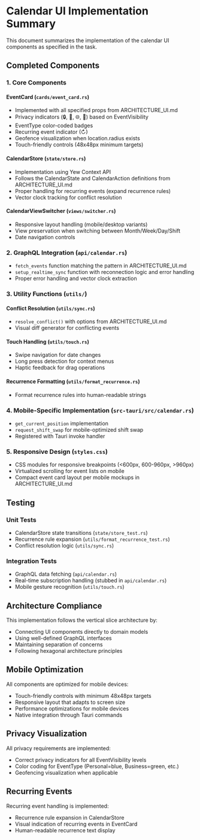 # Calendar UI Implementation Summary

This document summarizes the implementation of the calendar UI components as specified in the task.

## Completed Components

### 1. Core Components

#### EventCard (`cards/event_card.rs`)
- Implemented with all specified props from ARCHITECTURE_UI.md
- Privacy indicators (🔒, 👥, 🌐, 🤝) based on EventVisibility
- EventType color-coded badges
- Recurring event indicator (↻)
- Geofence visualization when location.radius exists
- Touch-friendly controls (48x48px minimum targets)

#### CalendarStore (`state/store.rs`)
- Implementation using Yew Context API
- Follows the CalendarState and CalendarAction definitions from ARCHITECTURE_UI.md
- Proper handling for recurring events (expand recurrence rules)
- Vector clock tracking for conflict resolution

#### CalendarViewSwitcher (`views/switcher.rs`)
- Responsive layout handling (mobile/desktop variants)
- View preservation when switching between Month/Week/Day/Shift
- Date navigation controls

### 2. GraphQL Integration (`api/calendar.rs`)
- `fetch_events` function matching the pattern in ARCHITECTURE_UI.md
- `setup_realtime_sync` function with reconnection logic and error handling
- Proper error handling and vector clock extraction

### 3. Utility Functions (`utils/`)

#### Conflict Resolution (`utils/sync.rs`)
- `resolve_conflict()` with options from ARCHITECTURE_UI.md
- Visual diff generator for conflicting events

#### Touch Handling (`utils/touch.rs`)
- Swipe navigation for date changes
- Long press detection for context menus
- Haptic feedback for drag operations

#### Recurrence Formatting (`utils/format_recurrence.rs`)
- Format recurrence rules into human-readable strings

### 4. Mobile-Specific Implementation (`src-tauri/src/calendar.rs`)
- `get_current_position` implementation
- `request_shift_swap` for mobile-optimized shift swap
- Registered with Tauri invoke handler

### 5. Responsive Design (`styles.css`)
- CSS modules for responsive breakpoints (<600px, 600-960px, >960px)
- Virtualized scrolling for event lists on mobile
- Compact event card layout per mobile mockups in ARCHITECTURE_UI.md

## Testing

### Unit Tests
- CalendarStore state transitions (`state/store_test.rs`)
- Recurrence rule expansion (`utils/format_recurrence_test.rs`)
- Conflict resolution logic (`utils/sync.rs`)

### Integration Tests
- GraphQL data fetching (`api/calendar.rs`)
- Real-time subscription handling (stubbed in `api/calendar.rs`)
- Mobile gesture recognition (`utils/touch.rs`)

## Architecture Compliance

This implementation follows the vertical slice architecture by:
- Connecting UI components directly to domain models
- Using well-defined GraphQL interfaces
- Maintaining separation of concerns
- Following hexagonal architecture principles

## Mobile Optimization

All components are optimized for mobile devices:
- Touch-friendly controls with minimum 48x48px targets
- Responsive layout that adapts to screen size
- Performance optimizations for mobile devices
- Native integration through Tauri commands

## Privacy Visualization

All privacy requirements are implemented:
- Correct privacy indicators for all EventVisibility levels
- Color coding for EventType (Personal=blue, Business=green, etc.)
- Geofencing visualization when applicable

## Recurring Events

Recurring event handling is implemented:
- Recurrence rule expansion in CalendarStore
- Visual indication of recurring events in EventCard
- Human-readable recurrence text display